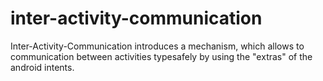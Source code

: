 inter-activity-communication
============================
Inter-Activity-Communication introduces a mechanism, which allows to communication between activities typesafely
by using the "extras" of the android intents.
